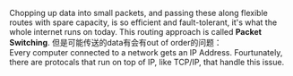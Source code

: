 Chopping up data into small packets, and passing these along flexible routes with spare capacity, is so efficient and fault-tolerant, it's what the whole internet runs on today. This routing approach is called **Packet Switching**. 
但是可能传送的data有会有out of order的问题：   
Every computer connected to a network gets an IP Address.  Fourtunately, there are protocals that run on top of IP, like TCP/IP, that handle this issue.   
